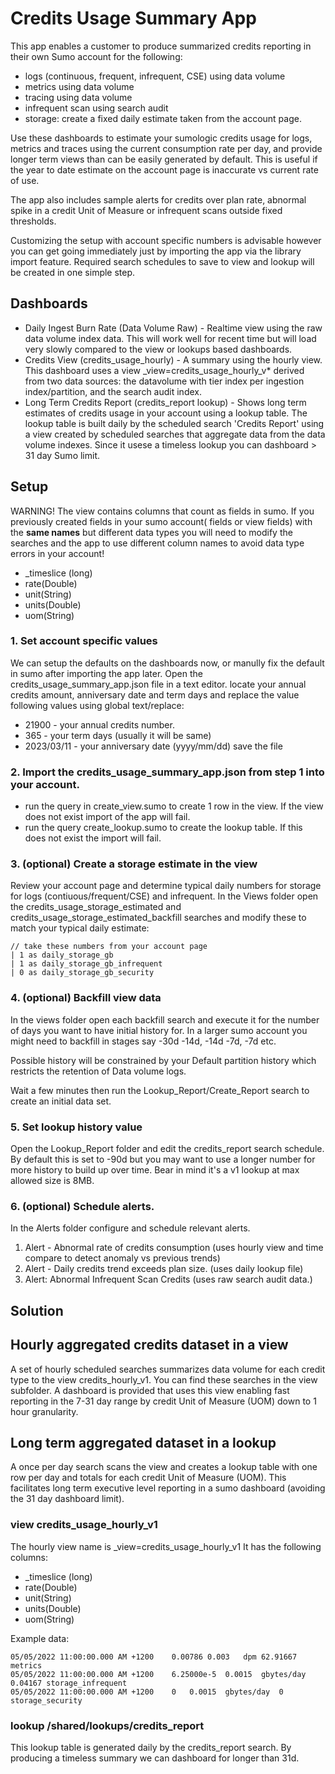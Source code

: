 # Credits Usage Summary App
This app enables a customer to produce summarized credits reporting in their own Sumo account for the following:
- logs (continuous, frequent, infrequent, CSE) using data volume
- metrics using data volume
- tracing using data volume
- infrequent scan using search audit
- storage: create a fixed daily estimate taken from the account page.

Use these dashboards to estimate your sumologic credits usage for logs, metrics and traces using the current consumption rate per day, and provide longer term views than can be easily generated by default. This is useful if the year to date estimate on the account page is inaccurate vs current rate of use. 

The app also includes sample alerts for credits over plan rate, abnormal spike in a credit Unit of Measure or infrequent scans outside fixed thresholds.

Customizing the setup with account specific numbers is advisable however you can get going immediately just by importing the app via the library import feature. Required search schedules to save to view and lookup will be created in one simple step.

## Dashboards
- Daily Ingest Burn Rate (Data Volume Raw) - Realtime view using the raw data volume index data. This will work well for recent time but will load very slowly compared to the view or lookups based dashboards.
- Credits View (credits_usage_hourly) - A summary using the hourly view. This dashboard uses a view _view=credits_usage_hourly_v* derived from two data sources: the datavolume with tier index per ingestion index/partition, and the search audit index. 
- Long Term Credits Report (credits_report lookup) - Shows long term estimates of credits usage in your account using a lookup table. The lookup table is built daily by the scheduled search 'Credits Report' using a view created by scheduled searches that aggregate data from the data volume indexes. Since it usese a timeless lookup you can dashboard > 31 day Sumo limit.

## Setup
WARNING! The view contains columns that count as fields in sumo.  If you previously created fields in your sumo account( fields or view fields) with the **same names** but different data types you will need to modify the searches and the app to use different column names to avoid data type errors in your account!
- _timeslice (long)
- rate(Double)
- unit(String)
- units(Double)
- uom(String)

### 1. Set account specific values
We can setup the defaults on the dashboards now, or manully fix the default in sumo after importing the app later.
Open the credits_usage_summary_app.json file in a text editor.
locate your annual credits amount, anniversary date and term days and replace the value following values using global text/replace:
- 21900 -  your annual credits number.
- 365 -  your term days (usually it will be same)
- 2023/03/11 - your anniversary date (yyyy/mm/dd)
save the file

### 2. Import the credits_usage_summary_app.json from step 1 into your account.
- run the query in create_view.sumo to create 1 row in the view. If the view does not exist import of the app will fail.
- run the query create_lookup.sumo to create the lookup table. If this does not exist the import will fail.

### 3. (optional) Create a storage estimate in the view
Review your account page and determine typical daily numbers for storage for logs (contiuous/frequent/CSE) and infrequent. In the Views folder open the credits_usage_storage_estimated and credits_usage_storage_estimated_backfill searches and modify these to match your typical daily estimate:
```
// take these numbers from your account page
| 1 as daily_storage_gb
| 1 as daily_storage_gb_infrequent
| 0 as daily_storage_gb_security
```

### 4. (optional) Backfill view data
In the views folder open each backfill search and execute it for the number of days you want to have initial history for. In a larger sumo account you might need to backfill in stages say -30d -14d, -14d -7d, -7d etc.

Possible history will be constrained by your Default partition history which restricts the retention of Data volume logs.

Wait a few minutes then run the Lookup_Report/Create_Report search to create an initial data set. 

### 5. Set lookup history value
Open the Lookup_Report folder and edit the credits_report search schedule. By default this is set to -90d but you may want to use a longer number for more history to build up over time. Bear in mind it's a v1 lookup at max allowed size is 8MB.

### 6. (optional) Schedule alerts.
In the Alerts folder configure and schedule relevant alerts.
1. Alert - Abnormal rate of credits consumption (uses hourly view and time compare to detect anomaly vs previous trends)
2. Alert - Daily credits trend exceeds plan size. (uses daily lookup file)
3. Alert: Abnormal Infrequent Scan Credits (uses raw search audit data.)


## Solution
## Hourly aggregated credits dataset in a view
A set of hourly scheduled searches summarizes data volume for each credit type to the view credits_hourly_v1. You can find these searches in the view subfolder. A dashboard is provided that uses this view enabling fast reporting in the 7-31 day range by credit Unit of Measure (UOM) down to 1 hour granularity.

## Long term aggregated dataset in a lookup
A once per day search scans the view and creates a lookup table with one row per day and totals for each credit Unit of Measure (UOM). This facilitates long term executive level reporting in a sumo dashboard (avoiding the 31 day dashboard limit).

###  view credits_usage_hourly_v1
The hourly view name is _view=credits_usage_hourly_v1
It has the following columns:
- _timeslice (long)
- rate(Double)
- unit(String)
- units(Double)
- uom(String)

Example data:
```
05/05/2022 11:00:00.000 AM +1200	0.00786	0.003	dpm	62.91667	metrics
05/05/2022 11:00:00.000 AM +1200	6.25000e-5	0.0015	gbytes/day	0.04167	storage_infrequent
05/05/2022 11:00:00.000 AM +1200	0	0.0015	gbytes/day	0	storage_security
```

### lookup /shared/lookups/credits_report
This lookup table is generated daily by the credits_report search. By producing a timeless summary we can dashboard for longer than 31d. 

